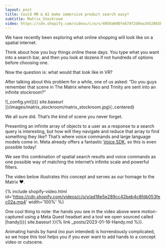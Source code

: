 ```yaml
---
layout: post
title: Could MR & AI make immersive product search easy?
subtitle: Matrix_Stockroom
video: https://cdn.shopify.com/videos/c/o/v/4058a0d0fe674f2d9ea3452865bc3885.mp4
---
```


We have recently been exploring what online shopping will look like on a spatial internet.

Think about how you buy things online these days. You type what you want into a search bar, and then you look at dozens if not hundreds of options before choosing one.

Now the question is: what would that look like in VR?

After talking about this problem for a while, one of us asked: “Do you guys remember that scene in The Matrix where Neo and Trinity are sent into an infinite stockroom?”

![_config.yml]({{ site.baseurl }}/images/matrix_stockroom/matrix_stockroom.jpg){:.centered}

We all sure did. That’s the kind of scene you never forget.

Presenting an infinite array of objects to a user as a response to a search query is interesting, but how will they navigate and reduce that array to find something they like? That’s where voice commands and large language models come in. Meta already offers a fantastic [Voice SDK](https://developer.oculus.com/documentation/unity/voice-sdk-overview/), so this is even possible today!

We see this combination of spatial search results and voice commands as one possible way of matching the internet’s infinite scale and powerful filters.

The video below illustrates this concept and serves as our homage to the Matrix ❤️.

{% include shopify-video.html id='https://cdn.shopify.com/videos/c/o/v/ad18e5e289cc42beb4c8fdb053fec02a.mp4' width='100%' %}

One cool thing to note: the hands you see in the video above were motion-captured using a Meta Quest headset and a tool we open sourced called [handy]({{ site.baseurl }}{% link _posts/2023-01-16-Handy.md %}).

Animating hands by hand (no pun intended) is horrendously complicated, so we hope this tool helps you if you ever want to add hands to a concept video or cutscene.
